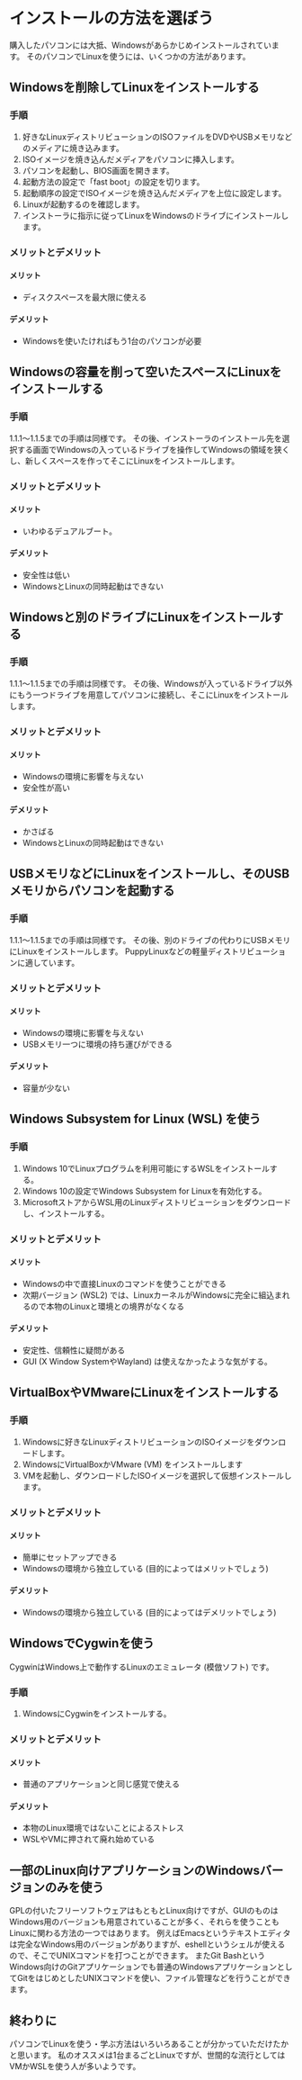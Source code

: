 # インストールの方法を選ぼう
購入したパソコンには大抵、Windowsがあらかじめインストールされています。
そのパソコンでLinuxを使うには、いくつかの方法があります。

<div class="outline"></div>

## Windowsを削除してLinuxをインストールする
### 手順
1. 好きなLinuxディストリビューションのISOファイルをDVDやUSBメモリなどのメディアに焼き込みます。
2. ISOイメージを焼き込んだメディアをパソコンに挿入します。
3. パソコンを起動し、BIOS画面を開きます。
4. 起動方法の設定で「fast boot」の設定を切ります。
5. 起動順序の設定でISOイメージを焼き込んだメディアを上位に設定します。
6. Linuxが起動するのを確認します。
7. インストーラに指示に従ってLinuxをWindowsのドライブにインストールします。
### メリットとデメリット
#### メリット
* ディスクスペースを最大限に使える
#### デメリット
* Windowsを使いたければもう1台のパソコンが必要
## Windowsの容量を削って空いたスペースにLinuxをインストールする
### 手順
1.1.1〜1.1.5までの手順は同様です。
その後、インストーラのインストール先を選択する画面でWindowsの入っているドライブを操作してWindowsの領域を狭くし、新しくスペースを作ってそこにLinuxをインストールします。
### メリットとデメリット
#### メリット
* いわゆるデュアルブート。
#### デメリット
* 安全性は低い
* WindowsとLinuxの同時起動はできない
## Windowsと別のドライブにLinuxをインストールする
### 手順
1.1.1〜1.1.5までの手順は同様です。
その後、Windowsが入っているドライブ以外にもう一つドライブを用意してパソコンに接続し、そこにLinuxをインストールします。
### メリットとデメリット
#### メリット
* Windowsの環境に影響を与えない
* 安全性が高い
#### デメリット
* かさばる
* WindowsとLinuxの同時起動はできない
## USBメモリなどにLinuxをインストールし、そのUSBメモリからパソコンを起動する
### 手順
1.1.1〜1.1.5までの手順は同様です。
その後、別のドライブの代わりにUSBメモリにLinuxをインストールします。
PuppyLinuxなどの軽量ディストリビューションに適しています。
### メリットとデメリット
#### メリット
* Windowsの環境に影響を与えない
* USBメモリ一つに環境の持ち運びができる
#### デメリット
* 容量が少ない
## Windows Subsystem for Linux (WSL) を使う
### 手順
1. Windows 10でLinuxプログラムを利用可能にするWSLをインストールする。
2. Windows 10の設定でWindows Subsystem for Linuxを有効化する。
3. MicrosoftストアからWSL用のLinuxディストリビューションをダウンロードし、インストールする。
### メリットとデメリット
#### メリット
* Windowsの中で直接Linuxのコマンドを使うことができる
* 次期バージョン (WSL2) では、LinuxカーネルがWindowsに完全に組込まれるので本物のLinuxと環境との境界がなくなる
#### デメリット
* 安定性、信頼性に疑問がある
* GUI (X Window SystemやWayland) は使えなかったような気がする。
## VirtualBoxやVMwareにLinuxをインストールする
### 手順
1. Windowsに好きなLinuxディストリビューションのISOイメージをダウンロードします。
2. WindowsにVirtualBoxかVMware (VM) をインストールします
3. VMを起動し、ダウンロードしたISOイメージを選択して仮想インストールします。
### メリットとデメリット
#### メリット
* 簡単にセットアップできる
* Windowsの環境から独立している (目的によってはメリットでしょう)
#### デメリット
* Windowsの環境から独立している (目的によってはデメリットでしょう)
## WindowsでCygwinを使う
CygwinはWindows上で動作するLinuxのエミュレータ (模倣ソフト) です。
### 手順
1. WindowsにCygwinをインストールする。
### メリットとデメリット
#### メリット
* 普通のアプリケーションと同じ感覚で使える
#### デメリット
* 本物のLinux環境ではないことによるストレス
* WSLやVMに押されて廃れ始めている
## 一部のLinux向けアプリケーションのWindowsバージョンのみを使う
GPLの付いたフリーソフトウェアはもともとLinux向けですが、GUIのものはWindows用のバージョンも用意されていることが多く、それらを使うこともLinuxに関わる方法の一つではあります。
例えばEmacsというテキストエディタは完全なWindows用のバージョンがありますが、eshellというシェルが使えるので、そこでUNIXコマンドを打つことができます。
またGit BashというWindows向けのGitアプリケーションでも普通のWindowsアプリケーションとしてGitをはじめとしたUNIXコマンドを使い、ファイル管理などを行うことができます。
## 終わりに
パソコンでLinuxを使う・学ぶ方法はいろいろあることが分かっていただけたかと思います。
私のオススメは1台まるごとLinuxですが、世間的な流行としてはVMかWSLを使う人が多いようです。

